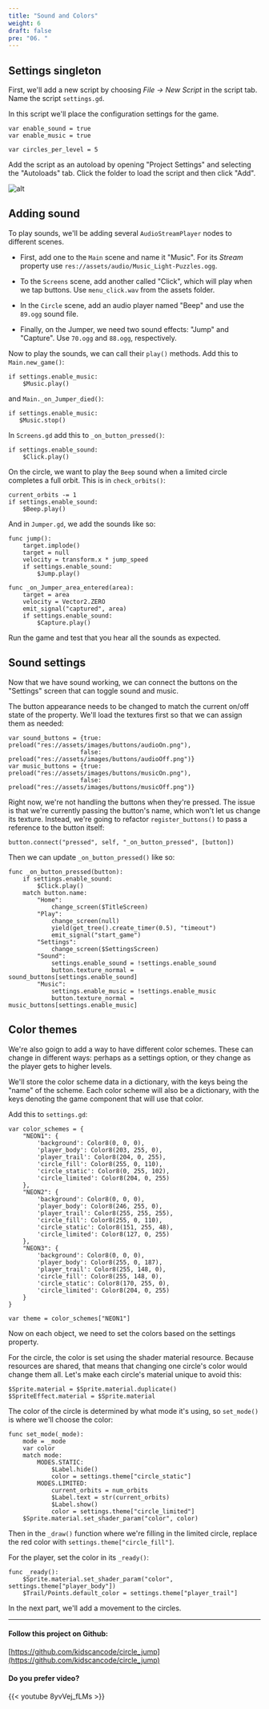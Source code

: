```yaml
---
title: "Sound and Colors"
weight: 6
draft: false
pre: "06. "
---
```


## Settings singleton

First, we'll add a new script by choosing _File -> New Script_ in the script tab. Name the script `settings.gd`.

In this script we'll place the configuration settings for the game.

```gdscript
var enable_sound = true
var enable_music = true

var circles_per_level = 5
```

Add the script as an autoload by opening "Project Settings" and selecting the "Autoloads" tab. Click the folder to load the script and then click "Add".

![alt](/godot_recipes/img/cj_06_01.png)

## Adding sound

To play sounds, we'll be adding several `AudioStreamPlayer` nodes to different scenes.

- First, add one to the `Main` scene and name it "Music". For its _Stream_ property use `res://assets/audio/Music_Light-Puzzles.ogg`.

- To the `Screens` scene, add another called "Click", which will play when we tap buttons. Use `menu_click.wav` from the assets folder.

- In the `Circle` scene, add an audio player named "Beep" and use the `89.ogg` sound file.

- Finally, on the Jumper, we need two sound effects: "Jump" and "Capture". Use `70.ogg` and `88.ogg`, respectively.

Now to play the sounds, we can call their `play()` methods. Add this to `Main.new_game()`:

```gdscript
if settings.enable_music:
    $Music.play()
```

 and `Main._on_Jumper_died()`:

 ```gdscript
 if settings.enable_music:
    $Music.stop()
 ```

In `Screens.gd` add this to `_on_button_pressed()`:

```gdscript
if settings.enable_sound:
    $Click.play()
```

On the circle, we want to play the `Beep` sound when a limited circle completes a full orbit. This is in `check_orbits()`:

```gdscript
current_orbits -= 1
if settings.enable_sound:
    $Beep.play()
```

And in `Jumper.gd`, we add the sounds like so:

```gdscript
func jump():
    target.implode()
    target = null
    velocity = transform.x * jump_speed
    if settings.enable_sound:
        $Jump.play()

func _on_Jumper_area_entered(area):
    target = area
    velocity = Vector2.ZERO
    emit_signal("captured", area)
    if settings.enable_sound:
        $Capture.play()
```

Run the game and test that you hear all the sounds as expected.

## Sound settings

Now that we have sound working, we can connect the buttons on the "Settings" screen that can toggle sound and music.

The button appearance needs to be changed to match the current on/off state of the property. We'll load the textures first so that we can assign them as needed:

```gdscript
var sound_buttons = {true: preload("res://assets/images/buttons/audioOn.png"),
                    false: preload("res://assets/images/buttons/audioOff.png")}
var music_buttons = {true: preload("res://assets/images/buttons/musicOn.png"),
                    false: preload("res://assets/images/buttons/musicOff.png")}
```

Right now, we're not handling the buttons when they're pressed. The issue is that we're currently passing the button's name, which won't let us change its texture. Instead, we're going to refactor `register_buttons()` to pass a reference to the button itself:

```gdscript
button.connect("pressed", self, "_on_button_pressed", [button])
```

Then we can update `_on_button_pressed()` like so:

```gdscript
func _on_button_pressed(button):
    if settings.enable_sound:
        $Click.play()
    match button.name:
        "Home":
            change_screen($TitleScreen)
        "Play":
            change_screen(null)
            yield(get_tree().create_timer(0.5), "timeout")
            emit_signal("start_game")
        "Settings":
            change_screen($SettingsScreen)
        "Sound":
            settings.enable_sound = !settings.enable_sound
            button.texture_normal = sound_buttons[settings.enable_sound]
        "Music":
            settings.enable_music = !settings.enable_music
            button.texture_normal = music_buttons[settings.enable_music]
```

## Color themes

We're also goign to add a way to have different color schemes. These can change in different ways: perhaps as a settings option, or they change as the player gets to higher levels.

We'll store the color scheme data in a dictionary, with the keys being the "name" of the scheme. Each color scheme will also be a dictionary, with the keys denoting the game component that will use that color.

Add this to `settings.gd`:

```gdscript
var color_schemes = {
    "NEON1": {
        'background': Color8(0, 0, 0),
        'player_body': Color8(203, 255, 0),
        'player_trail': Color8(204, 0, 255),
        'circle_fill': Color8(255, 0, 110),
        'circle_static': Color8(0, 255, 102),
        'circle_limited': Color8(204, 0, 255)
    },
    "NEON2": {
        'background': Color8(0, 0, 0),
        'player_body': Color8(246, 255, 0),
        'player_trail': Color8(255, 255, 255),
        'circle_fill': Color8(255, 0, 110),
        'circle_static': Color8(151, 255, 48),
        'circle_limited': Color8(127, 0, 255)
    },
    "NEON3": {
        'background': Color8(0, 0, 0),
        'player_body': Color8(255, 0, 187),
        'player_trail': Color8(255, 148, 0),
        'circle_fill': Color8(255, 148, 0),
        'circle_static': Color8(170, 255, 0),
        'circle_limited': Color8(204, 0, 255)
    }
}

var theme = color_schemes["NEON1"]
```

Now on each object, we need to set the colors based on the settings property.

For the circle, the color is set using the shader material resource. Because resources are shared, that means that changing one circle's color would change them all. Let's make each circle's material unique to avoid this:

```gdscript
$Sprite.material = $Sprite.material.duplicate()
$SpriteEffect.material = $Sprite.material
```

The color of the circle is determined by what mode it's using, so `set_mode()` is where we'll choose the color:

```gdscript
func set_mode(_mode):
    mode = _mode
    var color
    match mode:
        MODES.STATIC:
            $Label.hide()
            color = settings.theme["circle_static"]
        MODES.LIMITED:
            current_orbits = num_orbits
            $Label.text = str(current_orbits)
            $Label.show()
            color = settings.theme["circle_limited"]
    $Sprite.material.set_shader_param("color", color)
```

Then in the `_draw()` function where we're filling in the limited circle, replace the red color with `settings.theme["circle_fill"]`.

For the player, set the color in its `_ready()`:

```gdscript
func _ready():
    $Sprite.material.set_shader_param("color", settings.theme["player_body"])
    $Trail/Points.default_color = settings.theme["player_trail"]
```

In the next part, we'll add a movement to the circles.

----------

#### Follow this project on Github:

[https://github.com/kidscancode/circle_jump](https://github.com/kidscancode/circle_jump)

#### Do you prefer video?

{{< youtube 8yvVej_fLMs >}}